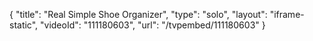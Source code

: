 {
    "title": "Real Simple Shoe Organizer",
    "type": "solo",
    "layout": "iframe-static",
    "videoId": "111180603",
    "url": "\/tvpembed\/111180603"
}